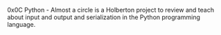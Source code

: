 0x0C Python - Almost a circle is a Holberton project to review and teach about input and output and serialization in the Python programming language.

